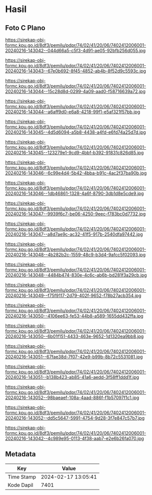 # Hasil

## Foto C Plano

https://sirekap-obj-formc.kpu.go.id/8df3/pemilu/pdpr/74/02/41/20/06/7402412006001-20240216-143042--044d66a5-c5f3-4d91-ae05-92bfb256d055.jpg

https://sirekap-obj-formc.kpu.go.id/8df3/pemilu/pdpr/74/02/41/20/06/7402412006001-20240216-143043--67e0b692-8f45-4852-ab4b-8f52d9c5593c.jpg

https://sirekap-obj-formc.kpu.go.id/8df3/pemilu/pdpr/74/02/41/20/06/7402412006001-20240216-143044--15c28d8d-0299-4a09-aad0-f58716639a72.jpg

https://sirekap-obj-formc.kpu.go.id/8df3/pemilu/pdpr/74/02/41/20/06/7402412006001-20240216-143044--a6aff9d0-e6a8-4218-99f1-e5af321f57bb.jpg

https://sirekap-obj-formc.kpu.go.id/8df3/pemilu/pdpr/74/02/41/20/06/7402412006001-20240216-143045--4d5d6094-a5b8-4438-a4fd-e6fd74a25d7d.jpg

https://sirekap-obj-formc.kpu.go.id/8df3/pemilu/pdpr/74/02/41/20/06/7402412006001-20240216-143045--123279e1-9cd9-4bbf-b392-91831c826d85.jpg

https://sirekap-obj-formc.kpu.go.id/8df3/pemilu/pdpr/74/02/41/20/06/7402412006001-20240216-143046--6c99e4d4-5b42-4bba-b91c-4ac2f37ba90b.jpg

https://sirekap-obj-formc.kpu.go.id/8df3/pemilu/pdpr/74/02/41/20/06/7402412006001-20240216-143046--1db46861-1328-4a6f-8790-3db1d8e5cde9.jpg

https://sirekap-obj-formc.kpu.go.id/8df3/pemilu/pdpr/74/02/41/20/06/7402412006001-20240216-143047--9939f6c7-be06-4250-9eec-f783bc0d7732.jpg

https://sirekap-obj-formc.kpu.go.id/8df3/pemilu/pdpr/74/02/41/20/06/7402412006001-20240216-143047--a8d7ae9c-ac32-41f5-917b-2540dfa97442.jpg

https://sirekap-obj-formc.kpu.go.id/8df3/pemilu/pdpr/74/02/41/20/06/7402412006001-20240216-143048--4b282b2c-1559-48c9-b3d4-9afcc5f02093.jpg

https://sirekap-obj-formc.kpu.go.id/8df3/pemilu/pdpr/74/02/41/20/06/7402412006001-20240216-143048--4484b474-830e-4c6c-ab6b-bd281f3a29cb.jpg

https://sirekap-obj-formc.kpu.go.id/8df3/pemilu/pdpr/74/02/41/20/06/7402412006001-20240216-143049--f75f9117-2d79-402f-9652-f78b27acb354.jpg

https://sirekap-obj-formc.kpu.go.id/8df3/pemilu/pdpr/74/02/41/20/06/7402412006001-20240216-143050--4106ee63-fe53-44b8-a589-1655dd432ffa.jpg

https://sirekap-obj-formc.kpu.go.id/8df3/pemilu/pdpr/74/02/41/20/06/7402412006001-20240216-143050--6b01f151-4433-463e-9652-1d1320ea9bb8.jpg

https://sirekap-obj-formc.kpu.go.id/8df3/pemilu/pdpr/74/02/41/20/06/7402412006001-20240216-143051--67fae38d-7f07-42e9-b99b-8b72c5531081.jpg

https://sirekap-obj-formc.kpu.go.id/8df3/pemilu/pdpr/74/02/41/20/06/7402412006001-20240216-143051--b138b423-ab85-41a6-aedd-3f58ff1ddd1f.jpg

https://sirekap-obj-formc.kpu.go.id/8df3/pemilu/pdpr/74/02/41/20/06/7402412006001-20240216-143052--98baeaef-108a-4aad-886f-f1b57097f1c1.jpg

https://sirekap-obj-formc.kpu.go.id/8df3/pemilu/pdpr/74/02/41/20/06/7402412006001-20240216-143052--dd5c5647-5991-4754-9d28-3f7e847c57b7.jpg

https://sirekap-obj-formc.kpu.go.id/8df3/pemilu/pdpr/74/02/41/20/06/7402412006001-20240216-143042--4c989e95-0113-4f38-aab7-e2e6b26fa070.jpg


## Metadata

| Key        | Value               |
| ---------- | ------------------- |
| Time Stamp | 2024-02-17 13:05:41 |
| Kode Dapil | 7401                |



